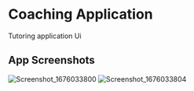 # Coaching Application

Tutoring application Ui

## App Screenshots

![Screenshot_1676033800](https://user-images.githubusercontent.com/73099787/219047352-eaa02f08-103a-4922-a4bf-fbe172ae2d93.png)
![Screenshot_1676033804](https://user-images.githubusercontent.com/73099787/219047482-d47ac53b-d38d-4dbf-b73f-ccc7442900aa.png)
